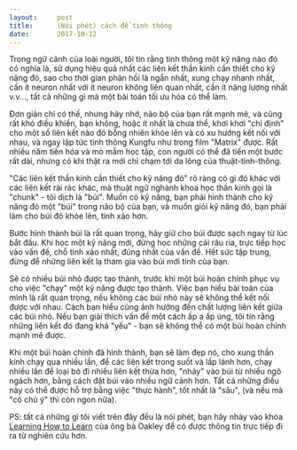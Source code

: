 ```yaml
---
layout:     post
title:      (Nói phét) cách để tinh thông
date:       2017-10-12
---
```


Trong ngữ cảnh của loài người, tôi tin rằng tinh thông một kỹ năng nào đó có nghĩa là,
sử dụng hiệu quả nhất các liên kết thần kinh cần thiết cho kỹ năng đó, sao cho thời gian phản 
hồi là ngắn nhất, xung chạy nhanh nhất, cần ít neuron nhất với ít neuron không liên quan nhất, 
cần ít năng lượng nhất v.v..., tất cả những gì mà một bài toán tối ưu hóa có thể làm.

Đơn giản chỉ có thế, nhưng hãy nhớ, não bộ của bạn rất mạnh mẽ, và cũng rất khó điều khiển, 
bạn không, hoặc ít nhất là chưa thể, khơi khơi "chỉ định" cho một số liên kết nào đó bỗng 
nhiên khỏe lên và có xu hướng kết nối với nhau, và ngay lập tức tinh thông Kungfu như trong 
film "Matrix" được. Rất nhiều năm tiến hóa và mò mẫm học tập, con người có thể đã tiến một bước
rất dài, nhưng có khi thật ra mới chỉ chạm tới da lông của thuật-tinh-thông.

"Các liên kết thần kinh cần thiết cho kỹ năng đó" rõ ràng có gì đó khác với các liên kết rải rác
khác, mà thuật ngữ nghành khoa học thần kinh gọi là "chunk" - tôi dịch là "búi". Muốn có kỹ 
năng, bạn phải hình thành cho kỹ năng đó một "búi" trong não bộ của bạn, và muốn giỏi kỹ năng 
đó, bạn phải làm cho búi đó khỏe lên, tinh xảo hơn.

Bước hình thành búi là rất quan trọng, hãy giữ cho búi được sạch ngay từ lúc bắt đầu. Khi học 
một kỹ năng mới, đừng học những cái râu ria, trực tiếp học vào vấn đề, chỗ tinh xảo nhất, đúng 
nhất của vấn đề. Hết sức tập trung, đừng để những liên kết lạ tham gia vào búi mới tinh của bạn.

Sẽ có nhiều búi nhỏ được tạo thành, trước khi một búi hoàn chỉnh phục vụ cho việc "chạy" một 
kỹ năng được tạo thành. Việc bạn hiểu bài toán của mình là rất quan trọng, nếu không các búi 
nhỏ này sẽ không thể kết nối được với nhau. Cách bạn hiểu cũng ảnh hưởng đến chất lượng liên
kết giữa các búi nhỏ. Nếu bạn giải thích vấn đề một cách ấp a ấp úng, tôi tin rằng những liên
kết đó đang khá "yếu" - bạn sẽ không thể có một búi hoàn chỉnh mạnh mẽ được.

Khi một búi hoàn chỉnh đã hình thành, bạn sẽ làm đẹp nó, cho xung thần kinh chạy qua nhiều 
lần, để các liên kết trong suốt và lấp lánh hơn, chạy nhiều lần để loại bỏ đi nhiều liên kết 
thừa hơn, "nhảy" vào búi từ nhiều ngõ ngách hơn, bằng cách đặt búi vào nhiều ngữ cảnh hơn.
Tất cả những điều này có thể được hỗ trợ bằng việc "thực hành", tốt nhất là "sâu", (và nếu mà
"có chủ ý" thì còn ngon nữa).

PS: tất cả những gì tôi viết trên đây đều là nói phét, bạn hãy nhảy vào khóa [Learning How to Learn][lhtl]
của ông bà Oakley để có được thông tin trực tiếp đi ra từ nghiên cứu hơn.

[lhtl]: https://www.coursera.org/learn/learning-how-to-learn
